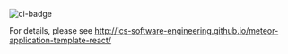 ![ci-badge](https://github.com/gruhb-doc/gruhb-doc/workflows/GrUHb/badge.svg)

For details, please see http://ics-software-engineering.github.io/meteor-application-template-react/

